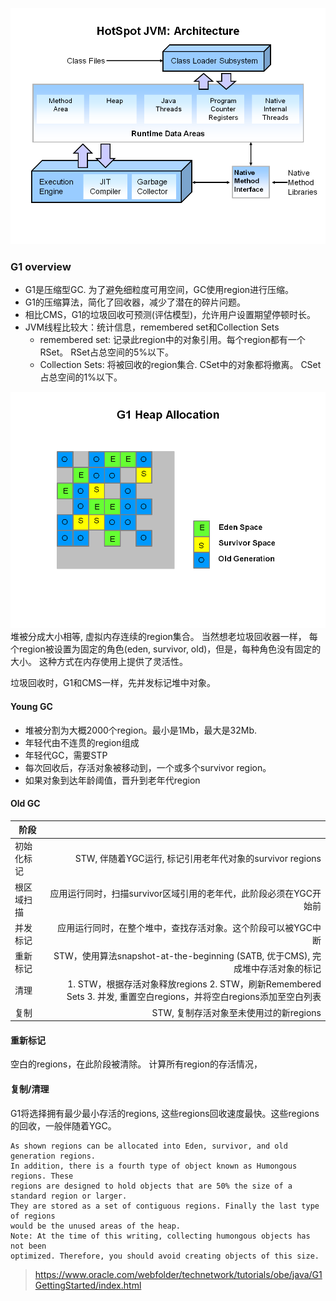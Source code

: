 ![](./HotSpot_JVM_Architecture.PNG)
### G1 overview

- G1是压缩型GC. 为了避免细粒度可用空间，GC使用region进行压缩。
- G1的压缩算法，简化了回收器，减少了潜在的碎片问题。
- 相比CMS，G1的垃圾回收可预测(评估模型)，允许用户设置期望停顿时长。
- JVM线程比较大：统计信息，remembered set和Collection Sets
    - remembered set: 记录此region中的对象引用。每个region都有一个RSet。
        RSet占总空间的5%以下。
    - Collection Sets: 将被回收的region集合. CSet中的对象都将撤离。
        CSet占总空间的1%以下。

![](./G1_HEAP_ALLOCATION.PNG)
堆被分成大小相等, 虚拟内存连续的region集合。 当然想老垃圾回收器一样，
每个region被设置为固定的角色(eden, survivor, old)，但是，每种角色没有固定的大小。
这种方式在内存使用上提供了灵活性。

垃圾回收时，G1和CMS一样，先并发标记堆中对象。

#### Young GC
- 堆被分割为大概2000个region。最小是1Mb，最大是32Mb.
- 年轻代由不连贯的region组成
- 年轻代GC，需要STP
- 每次回收后，存活对象被移动到，一个或多个survivor region。
- 如果对象到达年龄阈值，晋升到老年代region

#### Old GC
| 阶段       |                                                                                                                     |
| ---------- | -------------------------------------------------------:                                                            |
| 初始化标记 | STW, 伴随着YGC运行, 标记引用老年代对象的survivor regions                                                            |
| 根区域扫描 | 应用运行同时，扫描survivor区域引用的老年代，此阶段必须在YGC开始前                                                   |
| 并发标记   | 应用运行同时，在整个堆中，查找存活对象。这个阶段可以被YGC中断                                                       |
| 重新标记   | STW，使用算法snapshot-at-the-beginning (SATB, 优于CMS), 完成堆中存活对象的标记                                      |
| 清理       | 1. STW，根据存活对象释放regions 2. STW，刷新Remembered Sets 3. 并发, 重置空白regions，并将空白regions添加至空白列表 |
| 复制       | STW, 复制存活对象至未使用过的新regions                                                                              |


#### 重新标记
空白的regions，在此阶段被清除。
计算所有region的存活情况，

#### 复制/清理
G1将选择拥有最少最小存活的regions, 这些regions回收速度最快。这些regions的回收，一般伴随着YGC。

```
As shown regions can be allocated into Eden, survivor, and old generation regions.
In addition, there is a fourth type of object known as Humongous regions. These
regions are designed to hold objects that are 50% the size of a standard region or larger.
They are stored as a set of contiguous regions. Finally the last type of regions
would be the unused areas of the heap.
Note: At the time of this writing, collecting humongous objects has not been
optimized. Therefore, you should avoid creating objects of this size.
```

> https://www.oracle.com/webfolder/technetwork/tutorials/obe/java/G1GettingStarted/index.html
